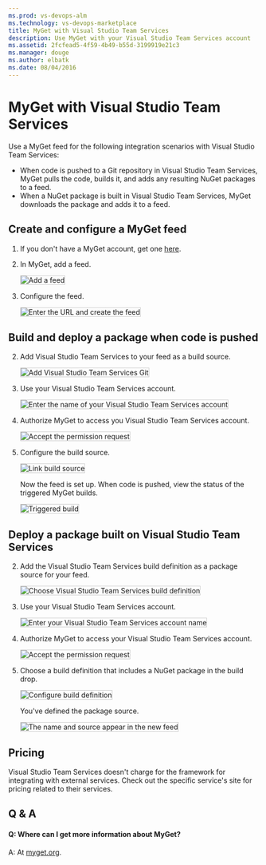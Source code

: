 ```yaml
---
ms.prod: vs-devops-alm
ms.technology: vs-devops-marketplace
title: MyGet with Visual Studio Team Services
description: Use MyGet with your Visual Studio Team Services account
ms.assetid: 2fcfead5-4f59-4b49-b55d-3199919e21c3
ms.manager: douge
ms.author: elbatk
ms.date: 08/04/2016
---
```


# MyGet with Visual Studio Team Services

Use a MyGet feed for the following integration scenarios with Visual Studio Team Services:

- When code is pushed to a Git repository in Visual Studio Team Services, MyGet pulls the code, builds it, and adds any resulting NuGet packages to a feed. 
- When a NuGet package is built in Visual Studio Team Services, MyGet downloads the package and adds it to a feed.

## Create and configure a MyGet feed

1. If you don't have a MyGet account, get one [here](http://myget.org/).

2. In MyGet, add a feed.

   <img alt="Add a feed" src="./_img/myget/new-feed.png" style="border: 1px solid #CCCCCC" />

3. Configure the feed.

   <img alt="Enter the URL and create the feed" src="./_img/myget/create-feed.png" style="border: 1px solid #CCCCCC" />

## Build and deploy a package when code is pushed

2. Add Visual Studio Team Services to your feed as a build source.

   <img alt="Add Visual Studio Team Services Git" src="./_img/myget/add-build-source.png" style="border: 1px solid #CCCCCC" />

3. Use your Visual Studio Team Services account.

   <img alt="Enter the name of your Visual Studio Team Services account" src="./_img/myget/vso-account.png" style="border: 1px solid #CCCCCC" />

4. Authorize MyGet to access you Visual Studio Team Services account.

   <img alt="Accept the permission request" src="./_img/myget/authorize.png" style="border: 1px solid #CCCCCC" />

5. Configure the build source.

   <img alt="Link build source" src="./_img/myget/link-build-source.png" style="border: 1px solid #CCCCCC" />

    Now the feed is set up. When code is pushed, view the status of the triggered MyGet builds.

    <img alt="Triggered build" src="./_img/myget/triggered-build.png" style="border: 1px solid #CCCCCC" />

## Deploy a package built on Visual Studio Team Services
 
2. Add the Visual Studio Team Services build definition as a package source for your feed.

   <img alt="Choose Visual Studio Team Services build definition" src="./_img/myget/add-package-source.png" style="border: 1px solid #CCCCCC" />

3. Use your Visual Studio Team Services account.

   <img alt="Enter your Visual Studio Team Services account name" src="./_img/myget/vso-account.png" style="border: 1px solid #CCCCCC" />

4. Authorize MyGet to access your Visual Studio Team Services account.

   <img alt="Accept the permission request" src="./_img/myget/authorize.png" style="border: 1px solid #CCCCCC" />

5. Choose a build definition that includes a NuGet package in the build drop.

   <img alt="Configure build definition" src="./_img/myget/configure-build-definition.png" style="border: 1px solid #CCCCCC" />

    You've defined the package source.

    <img alt="The name and source appear in the new feed" src="./_img/myget/completed-feed.png" style="border: 1px solid #CCCCCC" />

## Pricing
Visual Studio Team Services doesn't charge for the framework for integrating with external services. Check out the specific service's site
for pricing related to their services. 

## Q & A

<!-- BEGINSECTION class="m-qanda" -->

#### Q: Where can I get more information about MyGet?

A: At [myget.org](http://www.myget.org/).

<!-- ENDSECTION -->
